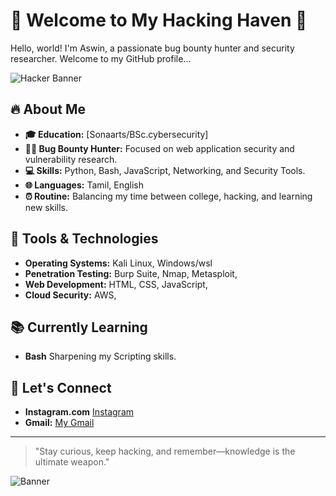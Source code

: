 # 👾 Welcome to My Hacking Haven 👾

Hello, world! I'm Aswin, a passionate bug bounty hunter and security researcher. Welcome to my GitHub profile...

![Hacker Banner](https://gifdb.com/images/high/computer-loading-icon-hacking-6sgva6f2e6dxwviu.gif)

## 🔥 About Me

- **🎓 Education:** [Sonaarts/BSc.cybersecurity]
- **👨‍💻 Bug Bounty Hunter:** Focused on web application security and vulnerability research.
- **💻 Skills:** Python, Bash, JavaScript, Networking, and Security Tools.
- **🌐 Languages:** Tamil, English
- **⏰ Routine:** Balancing my time between college, hacking, and learning new skills.

## 🔧 Tools & Technologies

- **Operating Systems:** Kali Linux, Windows/wsl
- **Penetration Testing:** Burp Suite, Nmap, Metasploit, 
- **Web Development:** HTML, CSS, JavaScript, 
- **Cloud Security:** AWS, 

## 📚 Currently Learning

- **Bash** Sharpening my Scripting skills.
 
## 🔗 Let's Connect

- **Instagram.com** [Instagram](https://www.instagram.com/a_s_s_h_u_1_5/?utm_source=qr&igsh=M2J1c3htMTJ5bjdw)
- **Gmail:** [My Gmail](aswinsriram80@gmail.com)


---

> "Stay curious, keep hacking, and remember—knowledge is the ultimate weapon."

![Banner](https://images-wixmp-ed30a86b8c4ca887773594c2.wixmp.com/f/4a39cbae-ddf0-48c3-b150-eb71f5b86a90/d7tz1vf-63c36688-3b41-48e3-8c1b-af357590b926.gif?token=eyJ0eXAiOiJKV1QiLCJhbGciOiJIUzI1NiJ9.eyJzdWIiOiJ1cm46YXBwOjdlMGQxODg5ODIyNjQzNzNhNWYwZDQxNWVhMGQyNmUwIiwiaXNzIjoidXJuOmFwcDo3ZTBkMTg4OTgyMjY0MzczYTVmMGQ0MTVlYTBkMjZlMCIsIm9iaiI6W1t7InBhdGgiOiJcL2ZcLzRhMzljYmFlLWRkZjAtNDhjMy1iMTUwLWViNzFmNWI4NmE5MFwvZDd0ejF2Zi02M2MzNjY4OC0zYjQxLTQ4ZTMtOGMxYi1hZjM1NzU5MGI5MjYuZ2lmIn1dXSwiYXVkIjpbInVybjpzZXJ2aWNlOmZpbGUuZG93bmxvYWQiXX0.srcCtth6zvEO8RQH6ZJZQV1rAQ60GWVXYqoEdBj5eaw)
